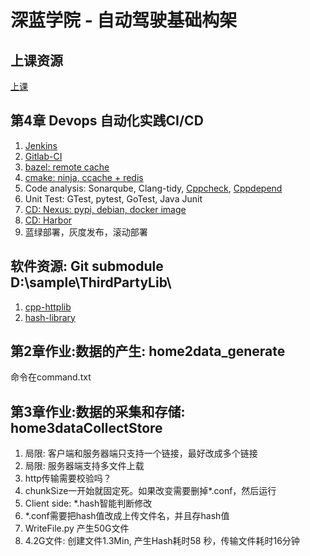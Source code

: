 # 深蓝学院 - 自动驾驶基础构架

## 上课资源
[上课](https://www.shenlanxueyuan.com/my/course/485)

## 第4章 Devops 自动化实践CI/CD
1. [Jenkins](https://www.jenkins.io/)
2. [Gitlab-CI](https://docs.gitlab.com/ee/ci/)
3. [bazel: remote cache](https://bazel.build/)
4. [cmake: ninja, ccache + redis](https://cmake.org/)
5. Code analysis: Sonarqube, Clang-tidy, [Cppcheck](https://cppcheck.sourceforge.io/), [Cppdepend](https://www.cppdepend.com/)
6. Unit Test: GTest, pytest, GoTest, Java Junit
7. [CD: Nexus: pypi, debian, docker image](https://help.sonatype.com/integrations/nexus-and-continuous-integration)
8. [CD: Harbor](https://goharbor.io/blog/harbor-1.9/)
9. 蓝绿部署，灰度发布，滚动部署


## 软件资源: Git submodule D:\sample\ThirdPartyLib\
1. [cpp-httplib
](https://github.com/yhirose/cpp-httplib.git)
2. [hash-library](https://github.com/stbrumme/hash-library)

## 第2章作业:数据的产生: home2data_generate
命令在command.txt

## 第3章作业:数据的采集和存储: home3dataCollectStore
1. 局限: 客户端和服务器端只支持一个链接，最好改成多个链接
2. 局限: 服务器端支持多文件上载
3. http传输需要校验吗？
4. chunkSize一开始就固定死。如果改变需要删掉*.conf，然后运行
5. Client side: *.hash智能判断修改
6. *.conf需要把hash值改成上传文件名，并且存hash值
7. WriteFile.py 产生50G文件
8. 4.2G文件: 创建文件1.3Min, 产生Hash耗时58 秒，传输文件耗时16分钟